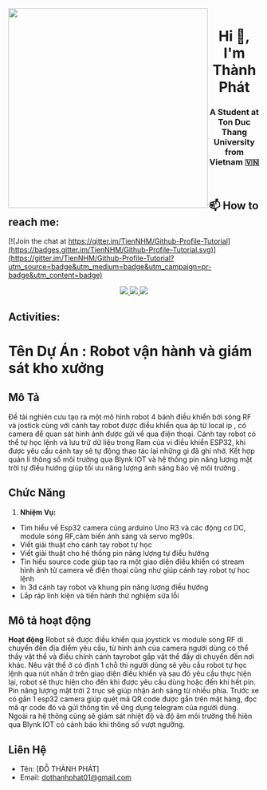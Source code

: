 <img align="left" width="400" src="https://github.githubassets.com/images/modules/profile/profile-first-repo.svg">
<h1 align="center">Hi 👋, I'm Thành Phát</h1>
<p align="center">
  <h3 align="center">A Student at Ton Duc Thang University from Vietnam 🇻🇳 </h3>
</p>

<br />

## 📫 How to reach me:

[![Join the chat at https://gitter.im/TienNHM/Github-Profile-Tutorial](https://badges.gitter.im/TienNHM/Github-Profile-Tutorial.svg)](https://gitter.im/TienNHM/Github-Profile-Tutorial?utm_source=badge&utm_medium=badge&utm_campaign=pr-badge&utm_content=badge)

<p align="center">
  <a href="https://www.linkedin.com/in/%C4%91%E1%BB%97-th%C3%A0nh-ph%C3%A1t-1a2673278/" target="_blank">
    <img src="https://img.icons8.com/fluent/48/000000/linkedin.png"/>
  </a>
  <a href="https://www.facebook.com/coi.phat.779" alt="Facebook">
    <img src="https://img.icons8.com/fluent/48/000000/facebook-new.png" target="_blank" />
  </a> 
  <a href="mailto:dothanhphat01@gmail.com" alt="Email">
    <img src="https://img.icons8.com/fluent/48/000000/mailing.png"/>
  </a>
</p>

## Activities:
# Tên Dự Án : Robot vận hành và giám sát kho xưởng

## Mô Tả

Đề tài nghiên cưu tạo ra một mô hình robot 4 bánh điều khiển bởi sóng RF và jostick cùng với cánh tay robot được điều khiển qua áp từ local ip , có camera để quan sát hình ảnh được gửi về qua điện thoại. Cánh tay robot có thể tự học lệnh và lưu trữ dữ liệu trong Ram của vi điều khiển ESP32, khi được yêu cầu cánh tay sẽ tự động thao tác lại những gì đã ghi nhớ. Kết hợp quản lí thông số môi trường qua Blynk IOT và hệ thống pin năng lượng mặt trời tự điều hướng giúp tối ưu năng lượng ánh sáng bảo vệ môi trường . 

## Chức Năng

1. **Nhiệm Vụ:** 
- Tìm hiểu vể Esp32 camera cùng arduino Uno R3 và các động cơ DC, module sóng RF,cảm biến ánh sáng và servo mg90s. 
- Viết giải thuật cho cánh tay robot tự học
- Viết giải thuật cho hệ thống pin năng lượng tự điều hướng
- Tìn hiểu source code giúp tạo ra một giao diện điều khiển có stream hình ảnh từ camera về điện thoại cũng như giúp cánh tay robot tự hoc lệnh
- In 3d cánh tay robot và khung pin năng lượng điều hướng 
- Lắp ráp linh kiện và tiến hành thử nghiệm sửa lỗi 

## Mô tả hoạt động


**Hoạt động** Robot sẽ được điều khiển qua joystick vs module sóng RF di chuyển đến địa điểm yêu cầu, từ hình ảnh của camera người dùng có thể thấy vật thể và điều chỉnh cánh tayrobot gắp vật thể đấy di chuyển đến nơi khác. Nêu vật thể ở có định 1 chỗ thì người dùng sẽ yêu cầu robot tự học lệnh qua nút nhấn ở trên giao diện điều khiển và sau đó yêu cầu thực hiện lại, robot sẽ thực hiện cho đến khi được yêu cầu dùng hoặc đến khi hết pin. Pin năng lượng mặt trời 2 trục sẽ giúp nhận ánh sáng từ nhiều phía. Trước xe có gắn 1 esp32 camera giúp quét mã QR code được gắn trên mặt hàng, đọc mã qr code đó và gửi thông tin về ứng dụng telegram của người dùng. Ngoài ra hệ thông cũng sẽ giám sát nhiệt độ và độ âm môi trường thể hiên qua Blynk IOT có cảnh báo khi thông số vượt ngưỡng.   

## Liên Hệ

- Tên: [ĐỖ THÀNH PHÁT]
- Email: dothanhphat01@gmail.com

